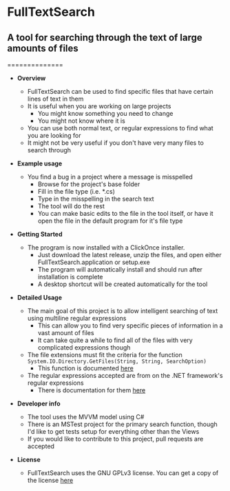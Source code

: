 # FullTextSearch
## A tool for searching through the text of large amounts of files
==============

* **Overview**
  - FullTextSearch can be used to find specific files that have certain lines of text in them
  - It is useful when you are working on large projects
    - You might know something you need to change
    - You might not know where it is
  - You can use both normal text, or regular expressions to find what you are looking for
  - It might not be very useful if you don't have very many files to search through
  
* **Example usage**
  - You find a bug in a project where a message is misspelled
    - Browse for the project's base folder
    - Fill in the file type (i.e. *.cs)
    - Type in the misspelling in the search text
    - The tool will do the rest
    - You can make basic edits to the file in the tool itself, or have it open the file in the default program for it's file type

* **Getting Started**
  - The program is now installed with a ClickOnce installer.
    - Just download the latest release, unzip the files, and open either FullTextSearch.application or setup.exe
    - The program will automatically install and should run after installation is complete
    - A desktop shortcut will be created automatically for the tool
  
* **Detailed Usage**
  - The main goal of this project is to allow intelligent searching of text using multiline regular expressions
    - This can allow you to find very specific pieces of information in a vast amount of files
    - It can take quite a while to find all of the files with very complicated expressions though
  - The file extensions must fit the criteria for the function `System.IO.Directory.GetFiles(String, String, SearchOption)`
    - This function is documented [here](http://msdn.microsoft.com/en-us/library/ms143316(v=vs.110).aspx)
  - The regular expressions accepted are from on the .NET framework's regular expressions
    - There is documentation for them [here](http://msdn.microsoft.com/en-us/library/az24scfc(v=vs.110).aspx)

* **Developer info**
  - The tool uses the MVVM model using C#
  - There is an MSTest project for the primary search function, though I'd like to get tests setup for everything other than the Views
  - If you would like to contribute to this project, pull requests are accepted
  
* **License**
  - FullTextSearch uses the GNU GPLv3 license.  You can get a copy of the license [here](http://www.gnu.org/licenses/gpl.txt)
